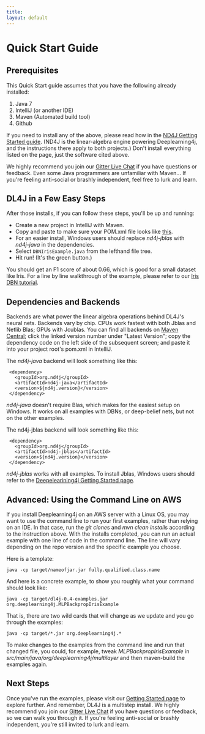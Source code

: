 ```yaml
---
title:
layout: default
---
```


Quick Start Guide
=========================================

## Prerequisites

This Quick Start guide assumes that you have the following already installed:

1. Java 7
2. IntelliJ (or another IDE)
3. Maven (Automated build tool)
4. Github 
 
If you need to install any of the above, please read how in the [ND4J Getting Started guide](http://nd4j.org/getstarted.html).  (ND4J is the linear-algebra engine powering Deeplearning4j, and the instructions there apply to both projects.) Don't install everything listed on the page, just the software cited above. 

We highly recommend you join our [Gitter Live Chat](https://gitter.im/deeplearning4j/deeplearning4j) if you have questions or feedback. Even some Java programmers are unfamiliar with Maven... If you're feeling anti-social or brashly independent, feel free to lurk and learn.

## DL4J in a Few Easy Steps

After those installs, if you can follow these steps, you'll be up and running:
<!--
1. *git clone* [nd4j](https://github.com/deeplearning4j/nd4j/), [deeplearning4j](https://github.com/deeplearning4j/deeplearning4j/), [canova](https://github.com/deeplearning4j/Canova) and [the examples](https://github.com/deeplearning4j/dl4j-0.4-examples). We are currently on examples version 0.0.4.x.
2. From your console, run "mvn clean install -DskipTests -Dmaven.javadoc.skip=true" on *each* of those directories
-->
* Create a new project in IntelliJ with Maven. 
* Copy and paste to make sure your POM.xml file looks like [this](https://github.com/deeplearning4j/dl4j-0.4-examples/blob/master/pom.xml).
* For an easier install, Windows users should replace *nd4j-jblas* with *nd4j-java* in the dependencies. 
* Select `DBNIrisExample.java` from the lefthand file tree.
* Hit run! (It's the green button.)

You should get an F1 score of about 0.66, which is good for a small dataset like Iris. For a line by line walkthrough of the example, please refer to our [Iris DBN tutorial](../iris-flower-dataset-tutorial.html).

## Dependencies and Backends

Backends are what power the linear algebra operations behind DL4J's neural nets. Backends vary by chip. CPUs work fastest with both Jblas and Netlib Blas; GPUs with Jcublas. You can find all backends on [Maven Central](https://search.maven.org); click the linked version number under "Latest Version"; copy the dependency code on the left side of the subsequent screen; and paste it into your project root's pom.xml in IntelliJ. 

The *nd4j-java* backend will look something like this:

     <dependency>
       <groupId>org.nd4j</groupId>
       <artifactId>nd4j-java</artifactId>
       <version>${nd4j.version}</version>
     </dependency>

*nd4j-java* doesn't require Blas, which makes for the easiest setup on Windows. It works on all examples with DBNs, or deep-belief nets, but not on the other examples. 

The nd4j-jblas backend will look something like this:

     <dependency>
       <groupId>org.nd4j</groupId>
       <artifactId>nd4j-jblas</artifactId>
       <version>${nd4j.version}</version>
     </dependency>

*nd4j-jblas* works with all examples. To install Jblas, Windows users should refer to the [Deepelearining4j Getting Started page](../gettingstarted.html).

## Advanced: Using the Command Line on AWS

If you install Deeplearning4j on an AWS server with a Linux OS, you may want to use the command line to run your first examples, rather than relying on an IDE. In that case, run the *git clone*s and *mvn clean install*s according to the instruction above. With the installs completed, you can run an actual example with one line of code in the command line. The line will vary depending on the repo version and the specific example you choose. 

Here is a template:

    java -cp target/nameofjar.jar fully.qualified.class.name

And here is a concrete example, to show you roughly what your command should look like:

    java -cp target/dl4j-0.4-examples.jar org.deeplearning4j.MLPBackpropIrisExample

That is, there are two wild cards that will change as we update and you go through the examples:

    java -cp target/*.jar org.deeplearning4j.*

To make changes to the examples from the command line and run that changed file, you could, for example, tweak *MLPBackpropIrisExample* in *src/main/java/org/deeplearning4j/multilayer* and then maven-build the examples again. 

## Next Steps

Once you've run the examples, please visit our [Getting Started page](../gettingstarted.html) to explore further. And remember, DL4J is a multistep install. We highly recommend you join our [Gitter Live Chat](https://gitter.im/deeplearning4j/deeplearning4j) if you have questions or feedback, so we can walk you through it. If you're feeling anti-social or brashly independent, you're still invited to lurk and learn. 
